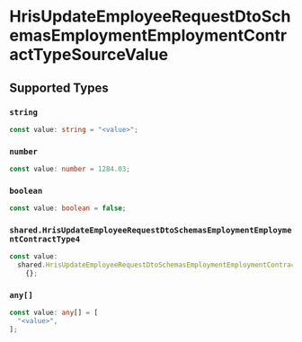 # HrisUpdateEmployeeRequestDtoSchemasEmploymentEmploymentContractTypeSourceValue


## Supported Types

### `string`

```typescript
const value: string = "<value>";
```

### `number`

```typescript
const value: number = 1284.03;
```

### `boolean`

```typescript
const value: boolean = false;
```

### `shared.HrisUpdateEmployeeRequestDtoSchemasEmploymentEmploymentContractType4`

```typescript
const value:
  shared.HrisUpdateEmployeeRequestDtoSchemasEmploymentEmploymentContractType4 =
    {};
```

### `any[]`

```typescript
const value: any[] = [
  "<value>",
];
```

